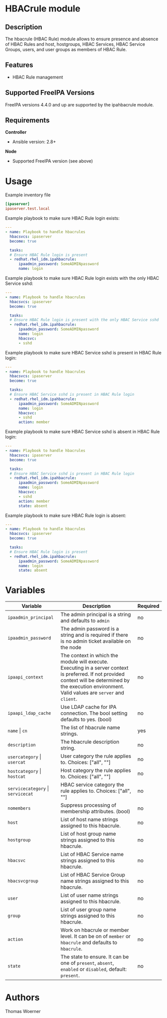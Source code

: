 HBACrule module
===============

Description
-----------

The hbacrule (HBAC Rule) module allows to ensure presence and absence of HBAC Rules and host, hostgroups, HBAC Services, HBAC Service Groups, users, and user groups as members of HBAC Rule.


Features
--------
* HBAC Rule management


Supported FreeIPA Versions
--------------------------

FreeIPA versions 4.4.0 and up are supported by the ipahbacrule module.


Requirements
------------

**Controller**
* Ansible version: 2.8+

**Node**
* Supported FreeIPA version (see above)


Usage
=====

Example inventory file

```ini
[ipaserver]
ipaserver.test.local
```


Example playbook to make sure HBAC Rule login exists:

```yaml
---
- name: Playbook to handle hbacrules
  hbacsvcs: ipaserver
  become: true

  tasks:
  # Ensure HBAC Rule login is present
  - redhat.rhel_idm.ipahbacrule:
      ipaadmin_password: SomeADMINpassword
      name: login
```


Example playbook to make sure HBAC Rule login exists with the only HBAC Service sshd:

```yaml
---
- name: Playbook to handle hbacrules
  hbacsvcs: ipaserver
  become: true

  tasks:
  # Ensure HBAC Rule login is present with the only HBAC Service sshd
  - redhat.rhel_idm.ipahbacrule:
      ipaadmin_password: SomeADMINpassword
      name: login
      hbacsvc:
      - sshd
```

Example playbook to make sure HBAC Service sshd is present in HBAC Rule login:

```yaml
---
- name: Playbook to handle hbacrules
  hbacsvcs: ipaserver
  become: true

  tasks:
  # Ensure HBAC Service sshd is present in HBAC Rule login
  - redhat.rhel_idm.ipahbacrule:
      ipaadmin_password: SomeADMINpassword
      name: login
      hbacsvc:
      - sshd
      action: member
```

Example playbook to make sure HBAC Service sshd is absent in HBAC Rule login:

```yaml
---
- name: Playbook to handle hbacrules
  hbacsvcs: ipaserver
  become: true

  tasks:
  # Ensure HBAC Service sshd is present in HBAC Rule login
  - redhat.rhel_idm.ipahbacrule:
      ipaadmin_password: SomeADMINpassword
      name: login
      hbacsvc:
      - sshd
      action: member
      state: absent
```

Example playbook to make sure HBAC Rule login is absent:

```yaml
---
- name: Playbook to handle hbacrules
  hbacsvcs: ipaserver
  become: true

  tasks:
  # Ensure HBAC Rule login is present
  - redhat.rhel_idm.ipahbacrule:
      ipaadmin_password: SomeADMINpassword
      name: login
      state: absent
```


Variables
=========

Variable | Description | Required
-------- | ----------- | --------
`ipaadmin_principal` | The admin principal is a string and defaults to `admin` | no
`ipaadmin_password` | The admin password is a string and is required if there is no admin ticket available on the node | no
`ipaapi_context` | The context in which the module will execute. Executing in a server context is preferred. If not provided context will be determined by the execution environment. Valid values are `server` and `client`. | no
`ipaapi_ldap_cache` | Use LDAP cache for IPA connection. The bool setting defaults to yes. (bool) | no
`name` \| `cn` | The list of hbacrule name strings. | yes
`description` | The hbacrule description string. | no
`usercategory` \| `usercat` | User category the rule applies to. Choices: ["all", ""] | no
`hostcategory` \| `hostcat` | Host category the rule applies to. Choices: ["all", ""] | no
`servicecategory` \| `servicecat` | HBAC service category the rule applies to. Choices: ["all", ""] | no
`nomembers` | Suppress processing of membership attributes. (bool) | no
`host` | List of host name strings assigned to this hbacrule. | no
`hostgroup` | List of host group name strings assigned to this hbacrule. | no
`hbacsvc` | List of HBAC Service name strings assigned to this hbacrule. | no
`hbacsvcgroup` | List of HBAC Service Group name strings assigned to this hbacrule. | no
`user` | List of user name strings assigned to this hbacrule. | no
`group` | List of user group name strings assigned to this hbacrule. | no
`action` | Work on hbacrule or member level. It can be on of `member` or `hbacrule` and defaults to `hbacrule`. | no
`state` | The state to ensure. It can be one of `present`, `absent`, `enabled` or `disabled`, default: `present`. | no


Authors
=======

Thomas Woerner
